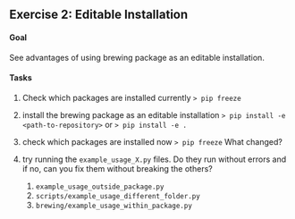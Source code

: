 ## Exercise 2: Editable Installation

#### Goal

See advantages of using brewing package as an editable installation.



#### Tasks

1. Check which packages are installed currently
   `> pip freeze`



2. install the brewing package as an editable installation
   `> pip install -e <path-to-repository>` or 
   `> pip install -e .` 



3. check which packages are installed now
   `> pip freeze`
   What changed?



4. try running the `example_usage_X.py` files. Do they run without errors and if no, can you fix them without breaking the others?
   1. `example_usage_outside_package.py`
   2. `scripts/example_usage_different_folder.py`
   3. `brewing/example_usage_within_package.py`



















